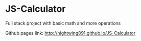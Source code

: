 # JS-Calculator
Full stack project with basic math and more operations 

Github pages link: http://nightwing891.github.io/JS-Calculator
